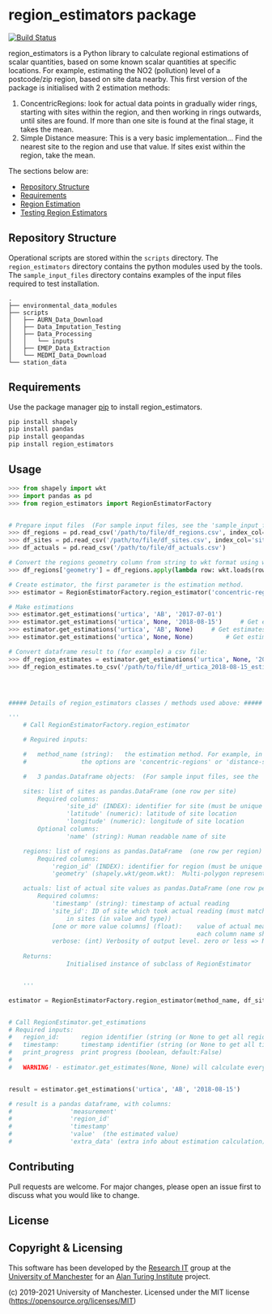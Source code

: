 # region_estimators package

[![Build Status](https://travis-ci.org/UoMResearchIT/region_estimators.svg?branch=master)](https://travis-ci.org/UoMResearchIT/region_estimators)

region_estimators is a Python library to calculate regional estimations of scalar quantities, based on some known scalar quantities at specific locations.
For example, estimating the NO2 (pollution) level of a postcode/zip region, based on site data nearby.
This first version of the package is initialised with 2 estimation methods:
1. ConcentricRegions: look for actual data points in gradually wider rings, starting with sites within the region, and then working in rings outwards, until sites are found. If more than one site is found at the final stage, it takes the mean.
2. Simple Distance measure: This is a very basic implementation... Find the nearest site to the region and use that value.
If sites exist within the region, take the mean.
   
The sections below are:
- [Repository Structure](#repository-structure)
- [Requirements](#requirements)
- [Region Estimation](#region_estimation) 
- [Testing Region Estimators](#testing-region-estimators)

<!-- toc -->

## Repository Structure
Operational scripts are stored within the `scripts` directory. 
The `region_estimators` directory contains the python modules used by the tools. 
The `sample_input_files` directory contains examples of the input files required to test installation.

```
.
├── environmental_data_modules
├── scripts
│   ├── AURN_Data_Download
│   ├── Data_Imputation_Testing
│   ├── Data_Processing
│   │   └── inputs
│   ├── EMEP_Data_Extraction
│   └── MEDMI_Data_Download
└── station_data
```

## Requirements

Use the package manager [pip](https://pip.pypa.io/en/stable/) to install region_estimators.
```bash
pip install shapely
pip install pandas
pip install geopandas
pip install region_estimators
```

## Usage

```python
>>> from shapely import wkt
>>> import pandas as pd
>>> from region_estimators import RegionEstimatorFactory


# Prepare input files  (For sample input files, see the 'sample_input_files' folder)
>>> df_regions = pd.read_csv('/path/to/file/df_regions.csv', index_col='region_id')
>>> df_sites = pd.read_csv('/path/to/file/df_sites.csv', index_col='site_id')
>>> df_actuals = pd.read_csv('/path/to/file/df_actuals.csv')

# Convert the regions geometry column from string to wkt format using wkt
>>> df_regions['geometry'] = df_regions.apply(lambda row: wkt.loads(row.geometry), axis=1)

# Create estimator, the first parameter is the estimation method.
>>> estimator = RegionEstimatorFactory.region_estimator('concentric-regions', df_sites, df_regions, df_actuals)

# Make estimations
>>> estimator.get_estimations('urtica', 'AB', '2017-07-01')
>>> estimator.get_estimations('urtica', None, '2018-08-15') 	# Get estimates for all regions
>>> estimator.get_estimations('urtica', 'AB', None)	  	# Get estimates for all timestamps
>>> estimator.get_estimations('urtica', None, None) 		# Get estimates for all regions and timestamps

# Convert dataframe result to (for example) a csv file:
>>> df_region_estimates = estimator.get_estimations('urtica', None, '2018-08-15')
>>> df_region_estimates.to_csv('/path/to/file/df_urtica_2018-08-15_estimates.csv')




##### Details of region_estimators classes / methods used above: #####

'''
    # Call RegionEstimatorFactory.region_estimator

    # Reguired inputs:

    # 	method_name (string): 	the estimation method. For example, in the first version
    # 				the options are 'concentric-regions' or 'distance-simple'

    # 	3 pandas.Dataframe objects:  (For sample input files, see the 'sample_input_files' folder)

    sites: list of sites as pandas.DataFrame (one row per site)
	    Required columns:
                'site_id' (INDEX): identifier for site (must be unique to each site)
                'latitude' (numeric): latitude of site location
                'longitude' (numeric): longitude of site location
        Optional columns:
                'name' (string): Human readable name of site

    regions: list of regions as pandas.DataFrame  (one row per region)
        Required columns:
            'region_id' (INDEX): identifier for region (must be unique to each region)
            'geometry' (shapely.wkt/geom.wkt):  Multi-polygon representing regions location and shape.

    actuals: list of actual site values as pandas.DataFrame (one row per timestamp/site_id combination)
        Required columns:
            'timestamp' (string): timestamp of actual reading
            'site_id': ID of site which took actual reading (must match with a sites.site_id
                in sites (in value and type))
            [one or more value columns] (float):    value of actual measurement readings.
                                                    each column name should be the name of the measurement e.g. 'NO2'
            verbose: (int) Verbosity of output level. zero or less => No debug output
    
    Returns:
                Initialised instance of subclass of RegionEstimator


	'''

estimator = RegionEstimatorFactory.region_estimator(method_name, df_sites, df_regions, df_actuals)


# Call RegionEstimator.get_estimations
# Required inputs:
# 	region_id:      region identifier (string (or None to get all regions))
# 	timestamp:      timestamp identifier (string (or None to get all timestamps))
#   print_progress  print progress (boolean, default:False)
#
#	WARNING! - estimator.get_estimates(None, None) will calculate every region at every timestamp.


result = estimator.get_estimations('urtica', 'AB', '2018-08-15')

# result is a pandas dataframe, with columns:
#                'measurement'
#                'region_id'
#                'timestamp'
#                'value'  (the estimated value)
#                'extra_data' (extra info about estimation calculation)

```

## Contributing
Pull requests are welcome. For major changes, please open an issue first to discuss what you would like to change.

## License
## Copyright & Licensing

This software has been developed by the [Research IT](https://research-it.manchester.ac.uk/) group at the [University of Manchester](https://www.manchester.ac.uk/) for an [Alan Turing Institute](https://www.turing.ac.uk/) project.

(c) 2019-2021 University of Manchester.
Licensed under the MIT license (https://opensource.org/licenses/MIT)
